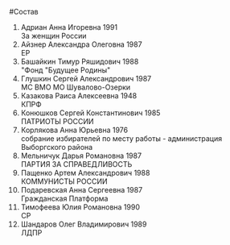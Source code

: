 #Состав
1. Адриан Анна Игоревна 1991   
    За женщин России
2. Айзнер Александра Олеговна 1987   
    ЕР
3. Башайкин Тимур Ряшидович 1988   
    "Фонд "Будущее Родины"
4. Глушкин Сергей Александрович 1987   
    МС ВМО МО Шувалово-Озерки
5. Казакова Раиса Алексеевна 1948   
    КПРФ
6. Конюшков Сергей Константинович 1985   
    ПАТРИОТЫ РОССИИ
7. Корлякова Анна Юрьевна 1976   
    собрание избирателей по месту работы - администрация Выборгского района
8. Мельничук Дарья Романовна 1987   
    ПАРТИЯ ЗА СПРАВЕДЛИВОСТЬ
9. Пащенко Артем Александрович 1988   
    КОММУНИСТЫ РОССИИ
10. Подаревская Анна Сергеевна 1987   
    Гражданская Платформа
11. Тимофеева Юлия Романовна 1990   
    СР
12. Шандаров Олег Владимирович 1989   
    ЛДПР
